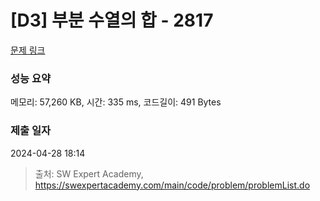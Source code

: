 # [D3] 부분 수열의 합 - 2817 

[문제 링크](https://swexpertacademy.com/main/code/problem/problemDetail.do?contestProbId=AV7IzvG6EksDFAXB) 

### 성능 요약

메모리: 57,260 KB, 시간: 335 ms, 코드길이: 491 Bytes

### 제출 일자

2024-04-28 18:14



> 출처: SW Expert Academy, https://swexpertacademy.com/main/code/problem/problemList.do
